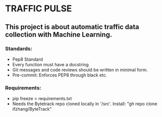# TRAFFIC PULSE

## This project is about automatic traffic data collection with Machine Learning.

### Standards:
- Pep8 Standard
- Every function must have a docstring
- Git messages and code reviews should be written in minimal form.
- Pre-commit: Enforces PEP8 through black etc.

### Requirements:
- pip freeze > requirements.txt
- Needs the Bytetrack repo cloned locally in '/src'. Install: "gh repo clone ifzhang/ByteTrack"
